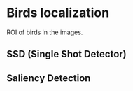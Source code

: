 # Birds localization

ROI of birds in the images.

## SSD (Single Shot Detector)

## Saliency Detection


